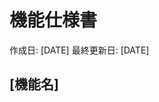 # 機能仕様書

<!-- 作成日、最終更新日のフォーマットは`XXXX年XX月XX日` -->
作成日: [DATE] 最終更新日: [DATE]

<!-- 
Example

## [機能名]

## [機能名]

## [機能名]

-->

## [機能名]

<!-- TODO: 何の項目が必要かを検討する -->